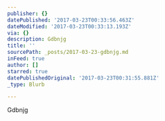 ```yaml
---
publisher: {}
datePublished: '2017-03-23T00:33:56.463Z'
dateModified: '2017-03-23T00:33:13.193Z'
via: {}
description: Gdbnjg
title: ''
sourcePath: _posts/2017-03-23-gdbnjg.md
inFeed: true
author: []
starred: true
datePublishedOriginal: '2017-03-23T00:31:55.881Z'
_type: Blurb

---
```

Gdbnjg